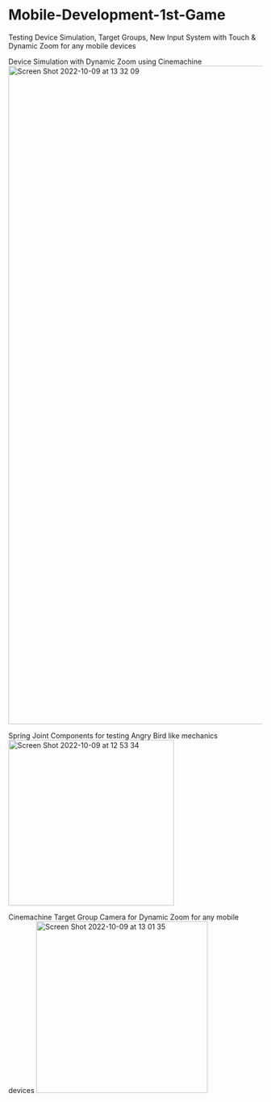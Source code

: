 # Mobile-Development-1st-Game
Testing Device Simulation, Target Groups, New Input System with Touch &amp; Dynamic Zoom for any mobile devices

Device Simulation with Dynamic Zoom using Cinemachine
<img width="1303" alt="Screen Shot 2022-10-09 at 13 32 09" src="https://user-images.githubusercontent.com/103945243/194742790-3bd32e22-328e-40d2-b74d-d40b84877bd6.png">

Spring Joint Components for testing Angry Bird like mechanics
<img width="328" alt="Screen Shot 2022-10-09 at 12 53 34" src="https://user-images.githubusercontent.com/103945243/194742829-d61eae0d-1dc3-40a2-9691-637af2e9075c.png">

Cinemachine Target Group Camera for Dynamic Zoom for any mobile devices
<img width="340" alt="Screen Shot 2022-10-09 at 13 01 35" src="https://user-images.githubusercontent.com/103945243/194742834-b8fdfe87-1a9e-4808-b5ba-903162a1ce11.png">
